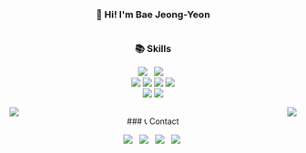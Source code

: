 <div align="center">
  <h3> 👻 Hi! I'm Bae Jeong-Yeon </h3>
  
  #
  ### 📚 Skills
  <p>
    <img src="https://img.shields.io/badge/Python-14354C?style=for-the-badge&logo=python&logoColor=white"/> &nbsp 
    <img src="https://img.shields.io/badge/Java-ED8B00?style=for-the-badge&logo=openjdk&logoColor=white"/> &nbsp
    <br/>
    <img src="https://img.shields.io/badge/HTML5-E34F26?style=for-the-badge&logo=html5&logoColor=white"/>
    <img src="https://img.shields.io/badge/CSS3-1572B6?style=for-the-badge&logo=css3&logoColor=white"/>
    <img src="https://img.shields.io/badge/JavaScript-F7DF1E?style=for-the-badge&logo=javascript&logoColor=white"/></a>
    <img src="https://img.shields.io/badge/Typescript-3178C6?style=for-the-badge&logo=typescript&logoColor=white"/>
    <br/>
    <img src="https://img.shields.io/badge/react-%2361DAFB.svg?&style=for-the-badge&logo=react&logoColor=white" />
    <img src="https://img.shields.io/badge/React_Native-61DAFB?style=for-the-badge&logo=react&logoColor=white"/>
  </p>
</div>

<div align="center">
  <div style="display: flex; justify-content: space-between; align-items: flex-start; width: 100%;">
    <img align="left" src="https://github-readme-stats.vercel.app/api/top-langs/?username=jjinueng&theme=transparent&exclude_repo=Computer-Science-Engineering&layout=compact&langs_count=10"/>
    <img align="right" src="https://github-readme-stats.vercel.app/api?username=bluishflame&show_icons=true&theme=transparent&hide="/>
  </div>
</div>

<div align="center">
  ### 📞 Contact
  <p>
    <a href="mailto:osjkate611@gmail.com"><img src="https://img.shields.io/badge/Gmail-EA4335?style=flat-square&logo=Gmail&logoColor=white"/></a> &nbsp
    <a href="https://www.linkedin.com/in/osjkate611/"><img src="https://img.shields.io/badge/LinkedIn-0A66C2?style=flat-square&logo=LinkedIn&logoColor=white"/></a> &nbsp
    <a href="https://www.instagram.com/_numbereal?igsh=MTh3dHV0OGg5eGVzcQ==/"><img src="https://img.shields.io/badge/instagram-E4405F?style=flat-square&logo=instagram&logoColor=white"/></a> &nbsp
    <a href="https://littlebitawesome.tistory.com/"><img src="https://img.shields.io/badge/Tec_Blog-7A86B6?style=flat-square&logo=Tistory&logoColor=white&link=https://littlebitawesome.tistory.com//"></a>&nbsp
  </p>
</div>
